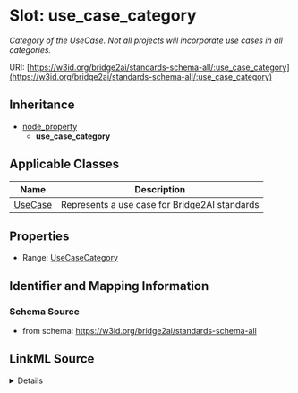# Slot: use_case_category
_Category of the UseCase. Not all projects will incorporate use cases in all categories._


URI: [https://w3id.org/bridge2ai/standards-schema-all/:use_case_category](https://w3id.org/bridge2ai/standards-schema-all/:use_case_category)




## Inheritance

* [node_property](node_property.md)
    * **use_case_category**





## Applicable Classes

| Name | Description |
| --- | --- |
[UseCase](UseCase.md) | Represents a use case for Bridge2AI standards






## Properties

* Range: [UseCaseCategory](UseCaseCategory.md)







## Identifier and Mapping Information







### Schema Source


* from schema: https://w3id.org/bridge2ai/standards-schema-all




## LinkML Source

<details>
```yaml
name: use_case_category
description: Category of the UseCase. Not all projects will incorporate use cases
  in all categories.
from_schema: https://w3id.org/bridge2ai/standards-schema-all
rank: 1000
is_a: node_property
domain: NamedThing
alias: use_case_category
domain_of:
- UseCase
range: UseCaseCategory

```
</details>